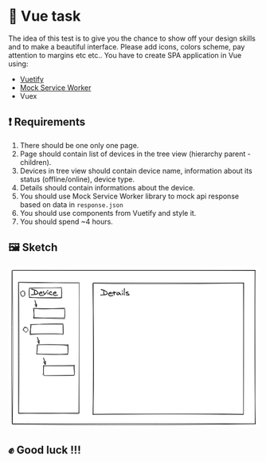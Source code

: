 # :pencil:  Vue task
The idea of this test is to give you the chance to show off your design skills and to make a beautiful interface.  Please add icons, colors scheme, pay attention to margins etc etc..
You have to create SPA application in Vue using:
- [Vuetify](https://vuetifyjs.com/en/)
-  [Mock Service Worker](https://mswjs.io/)
-  Vuex

## :exclamation: Requirements
1. There should be one only one page.
2. Page should contain list of devices in the tree view (hierarchy parent - children).
3. Devices in tree view should contain device name, information about its status (offline/online), device type.
4. Details should contain informations about the device.
5. You should use Mock Service Worker library to mock api response based on data in `response.json`
6. You should use components from Vuetify and style it.
7. You should spend ~4 hours.

## :framed_picture: Sketch
 ![](./image.png)

## :fist: Good luck !!! 
